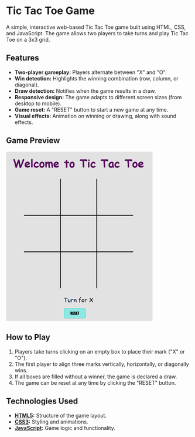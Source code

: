 # Tic Tac Toe Game

A simple, interactive web-based Tic Tac Toe game built using HTML, CSS, and JavaScript. The game allows two players to take turns and play Tic Tac Toe on a 3x3 grid.

## Features

- **Two-player gameplay:** Players alternate between "X" and "O".
- **Win detection:** Highlights the winning combination (row, column, or diagonal).
- **Draw detection:** Notifies when the game results in a draw.
- **Responsive design:** The game adapts to different screen sizes (from desktop to mobile).
- **Game reset:** A "RESET" button to start a new game at any time.
- **Visual effects:** Animation on winning or drawing, along with sound effects.

## Game Preview
<img src="Media/screenshot.png" alt="Tic Tac Toe Game Screenshot" width="400" />

## How to Play

1. Players take turns clicking on an empty box to place their mark ("X" or "O").
2. The first player to align three marks vertically, horizontally, or diagonally wins.
3. If all boxes are filled without a winner, the game is declared a draw.
4. The game can be reset at any time by clicking the "RESET" button.

## Technologies Used

- **[HTML5](index.html):** Structure of the game layout.
- **[CSS3](style.css):** Styling and animations.
- **[JavaScript](script.js):** Game logic and functionality.